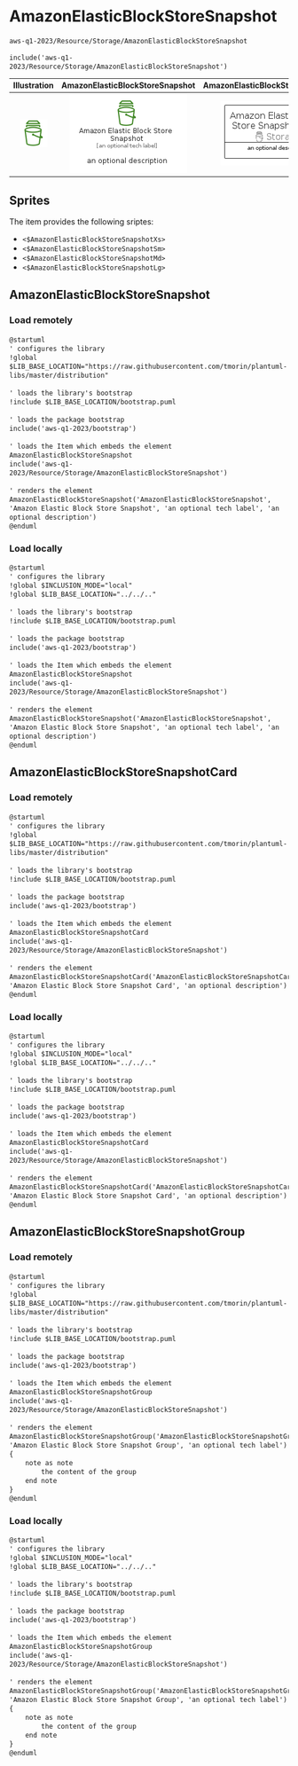 # AmazonElasticBlockStoreSnapshot


```text
aws-q1-2023/Resource/Storage/AmazonElasticBlockStoreSnapshot
```

```text
include('aws-q1-2023/Resource/Storage/AmazonElasticBlockStoreSnapshot')
```



| Illustration | AmazonElasticBlockStoreSnapshot | AmazonElasticBlockStoreSnapshotCard | AmazonElasticBlockStoreSnapshotGroup |
| :---: | :---: | :---: | :---: |
| ![illustration for Illustration](../../../aws-q1-2023/Resource/Storage/AmazonElasticBlockStoreSnapshot.png) | ![illustration for AmazonElasticBlockStoreSnapshot](../../../aws-q1-2023/Resource/Storage/AmazonElasticBlockStoreSnapshot.Local.png) | ![illustration for AmazonElasticBlockStoreSnapshotCard](../../../aws-q1-2023/Resource/Storage/AmazonElasticBlockStoreSnapshotCard.Local.png) | ![illustration for AmazonElasticBlockStoreSnapshotGroup](../../../aws-q1-2023/Resource/Storage/AmazonElasticBlockStoreSnapshotGroup.Local.png) |



## Sprites
The item provides the following sriptes:

- `<$AmazonElasticBlockStoreSnapshotXs>`
- `<$AmazonElasticBlockStoreSnapshotSm>`
- `<$AmazonElasticBlockStoreSnapshotMd>`
- `<$AmazonElasticBlockStoreSnapshotLg>`





## AmazonElasticBlockStoreSnapshot

### Load remotely
```plantuml
@startuml
' configures the library
!global $LIB_BASE_LOCATION="https://raw.githubusercontent.com/tmorin/plantuml-libs/master/distribution"

' loads the library's bootstrap
!include $LIB_BASE_LOCATION/bootstrap.puml

' loads the package bootstrap
include('aws-q1-2023/bootstrap')

' loads the Item which embeds the element AmazonElasticBlockStoreSnapshot
include('aws-q1-2023/Resource/Storage/AmazonElasticBlockStoreSnapshot')

' renders the element
AmazonElasticBlockStoreSnapshot('AmazonElasticBlockStoreSnapshot', 'Amazon Elastic Block Store Snapshot', 'an optional tech label', 'an optional description')
@enduml
```

### Load locally
```plantuml
@startuml
' configures the library
!global $INCLUSION_MODE="local"
!global $LIB_BASE_LOCATION="../../.."

' loads the library's bootstrap
!include $LIB_BASE_LOCATION/bootstrap.puml

' loads the package bootstrap
include('aws-q1-2023/bootstrap')

' loads the Item which embeds the element AmazonElasticBlockStoreSnapshot
include('aws-q1-2023/Resource/Storage/AmazonElasticBlockStoreSnapshot')

' renders the element
AmazonElasticBlockStoreSnapshot('AmazonElasticBlockStoreSnapshot', 'Amazon Elastic Block Store Snapshot', 'an optional tech label', 'an optional description')
@enduml
```

## AmazonElasticBlockStoreSnapshotCard

### Load remotely
```plantuml
@startuml
' configures the library
!global $LIB_BASE_LOCATION="https://raw.githubusercontent.com/tmorin/plantuml-libs/master/distribution"

' loads the library's bootstrap
!include $LIB_BASE_LOCATION/bootstrap.puml

' loads the package bootstrap
include('aws-q1-2023/bootstrap')

' loads the Item which embeds the element AmazonElasticBlockStoreSnapshotCard
include('aws-q1-2023/Resource/Storage/AmazonElasticBlockStoreSnapshot')

' renders the element
AmazonElasticBlockStoreSnapshotCard('AmazonElasticBlockStoreSnapshotCard', 'Amazon Elastic Block Store Snapshot Card', 'an optional description')
@enduml
```

### Load locally
```plantuml
@startuml
' configures the library
!global $INCLUSION_MODE="local"
!global $LIB_BASE_LOCATION="../../.."

' loads the library's bootstrap
!include $LIB_BASE_LOCATION/bootstrap.puml

' loads the package bootstrap
include('aws-q1-2023/bootstrap')

' loads the Item which embeds the element AmazonElasticBlockStoreSnapshotCard
include('aws-q1-2023/Resource/Storage/AmazonElasticBlockStoreSnapshot')

' renders the element
AmazonElasticBlockStoreSnapshotCard('AmazonElasticBlockStoreSnapshotCard', 'Amazon Elastic Block Store Snapshot Card', 'an optional description')
@enduml
```

## AmazonElasticBlockStoreSnapshotGroup

### Load remotely
```plantuml
@startuml
' configures the library
!global $LIB_BASE_LOCATION="https://raw.githubusercontent.com/tmorin/plantuml-libs/master/distribution"

' loads the library's bootstrap
!include $LIB_BASE_LOCATION/bootstrap.puml

' loads the package bootstrap
include('aws-q1-2023/bootstrap')

' loads the Item which embeds the element AmazonElasticBlockStoreSnapshotGroup
include('aws-q1-2023/Resource/Storage/AmazonElasticBlockStoreSnapshot')

' renders the element
AmazonElasticBlockStoreSnapshotGroup('AmazonElasticBlockStoreSnapshotGroup', 'Amazon Elastic Block Store Snapshot Group', 'an optional tech label') {
    note as note
        the content of the group
    end note
}
@enduml
```

### Load locally
```plantuml
@startuml
' configures the library
!global $INCLUSION_MODE="local"
!global $LIB_BASE_LOCATION="../../.."

' loads the library's bootstrap
!include $LIB_BASE_LOCATION/bootstrap.puml

' loads the package bootstrap
include('aws-q1-2023/bootstrap')

' loads the Item which embeds the element AmazonElasticBlockStoreSnapshotGroup
include('aws-q1-2023/Resource/Storage/AmazonElasticBlockStoreSnapshot')

' renders the element
AmazonElasticBlockStoreSnapshotGroup('AmazonElasticBlockStoreSnapshotGroup', 'Amazon Elastic Block Store Snapshot Group', 'an optional tech label') {
    note as note
        the content of the group
    end note
}
@enduml
```

